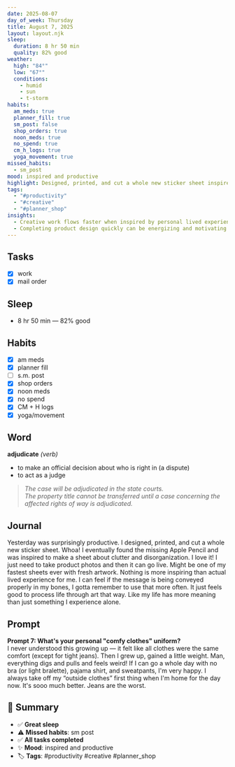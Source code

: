 ```yaml
---
date: 2025-08-07
day_of_week: Thursday
title: August 7, 2025
layout: layout.njk
sleep:
  duration: 8 hr 50 min
  quality: 82% good
weather:
  high: "84°"
  low: "67°"
  conditions:
    - humid
    - sun
    - t-storm
habits:
  am_meds: true
  planner_fill: true
  sm_post: false
  shop_orders: true
  noon_meds: true
  no_spend: true
  cm_h_logs: true
  yoga_movement: true
missed_habits:
  - sm_post
mood: inspired and productive
highlight: Designed, printed, and cut a whole new sticker sheet inspired by clutter and disorganization.
tags:
  - "#productivity"
  - "#creative"
  - "#planner_shop"
insights:
  - Creative work flows faster when inspired by personal lived experiences.
  - Completing product design quickly can be energizing and motivating.
---
```


## Tasks
- [x] work  
- [x] mail order  

## Sleep
- 8 hr 50 min — 82% good

## Habits
- [x] am meds  
- [x] planner fill  
- [ ] s.m. post  
- [x] shop orders  
- [x] noon meds  
- [x] no spend  
- [x] CM + H logs  
- [x] yoga/movement  

## Word
**adjudicate** *(verb)*  
- to make an official decision about who is right in (a dispute)  
- to act as a judge  
> *The case will be adjudicated in the state courts.*  
> *The property title cannot be transferred until a case concerning the affected rights of way is adjudicated.*

## Journal
Yesterday was surprisingly productive. I designed, printed, and cut a whole new sticker sheet. Whoa! I eventually found the missing Apple Pencil and was inspired to make a sheet about clutter and disorganization. I love it! I just need to take product photos and then it can go live. Might be one of my fastest sheets ever with fresh artwork. Nothing is more inspiring than actual lived experience for me. I can feel if the message is being conveyed properly in my bones, I gotta remember to use that more often. It just feels good to process life through art that way. Like my life has more meaning than just something I experience alone.

## Prompt
**Prompt 7: What's your personal "comfy clothes" uniform?**  
I never understood this growing up — it felt like all clothes were the same comfort (except for tight jeans). Then I grew up, gained a little weight. Man, everything digs and pulls and feels weird! If I can go a whole day with no bra (or light bralette), pajama shirt, and sweatpants, I'm very happy. I always take off my “outside clothes” first thing when I'm home for the day now. It's sooo much better. Jeans are the worst.

## 📌 Summary
- ✅ **Great sleep**
- ⚠️ **Missed habits**: sm post
- ✅ **All tasks completed**
- ✨ **Mood**: inspired and productive
- 🏷️ **Tags**: #productivity #creative #planner_shop